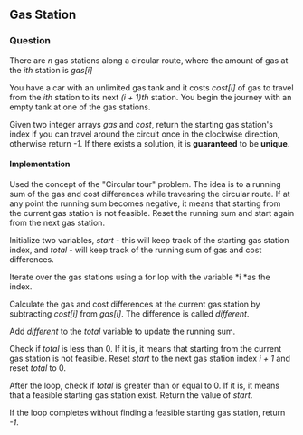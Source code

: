 ## Gas Station 

### Question 

There are *n* gas stations along a circular route, where the amount of gas at the *ith* station is *gas[i]*

You have a car with an unlimited gas tank and it costs *cost[i]* of gas to travel from the *ith* station to its next *(i + 1)th* station. You begin the journey with an empty tank at one of the gas stations.

Given two integer arrays *gas* and *cost*, return the starting gas station's index if you can travel around the circuit once in the clockwise direction, otherwise return *-1*. If there exists a solution, it is **guaranteed** to be **unique**.

#### Implementation 

Used the concept of the "Circular tour" problem. The idea is to a running sum of the gas and cost differences while travesring the circular route. If at any point the running sum becomes negative, it means that starting from the current gas station is not feasible. Reset the running sum and start again from the next gas station.

Initialize two variables, *start* - this will keep track of the starting gas station index, and *total* - will keep track of the running sum of gas and cost differences.

Iterate over the gas stations using a for lop with the variable *i *as the index.

Calculate the gas and cost differences at the current gas station by subtracting *cost[i]* from *gas[i]*.
The difference is called *different*.

Add *different* to the *total* variable to update the running sum.

Check if *total* is less than 0. If it is, it means that starting from the current gas station is not feasible. Reset *start* to the next gas station index *i + 1* and reset *total* to 0.

After the loop, check if *total* is greater than or equal to 0. If it is, it means that a feasible starting gas station exist. Return the value of *start*.

If the loop completes without finding a feasible starting gas station, return *-1*.
